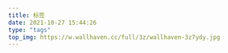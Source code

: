 ```yaml
---
title: 标签
date: 2021-10-27 15:44:26
type: "tags"
top_img: https://w.wallhaven.cc/full/3z/wallhaven-3z7ydy.jpg
---
```

